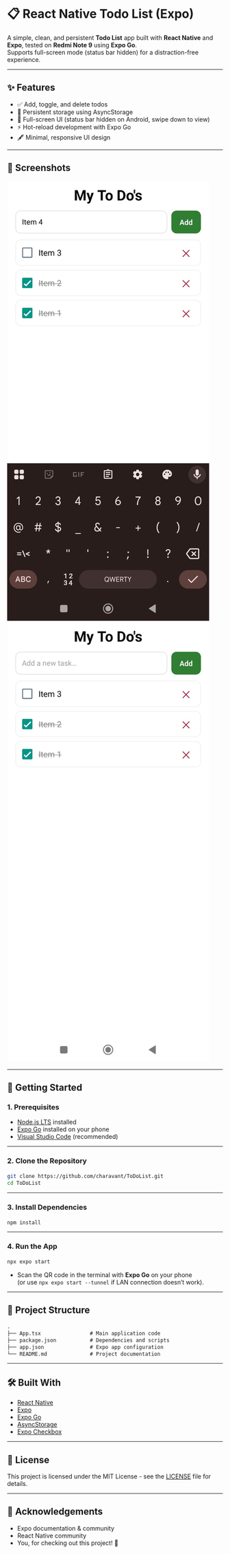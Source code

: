 # 📋 React Native Todo List (Expo)

A simple, clean, and persistent **Todo List** app built with **React Native** and **Expo**, tested on **Redmi Note 9** using **Expo Go**.  
Supports full-screen mode (status bar hidden) for a distraction-free experience.

---

## ✨ Features

- ✅ Add, toggle, and delete todos
- 💾 Persistent storage using AsyncStorage
- 📱 Full-screen UI (status bar hidden on Android, swipe down to view)
- ⚡ Hot-reload development with Expo Go
- 🖋 Minimal, responsive UI design

---

## 📸 Screenshots

![alt text](https://github.com/charavant/ToDoList/blob/master/images/1.jpg "Image 1")
![alt text](https://github.com/charavant/ToDoList/blob/master/images/2.jpg "Image 2")

---

## 🚀 Getting Started

### 1. Prerequisites
- [Node.js LTS](https://nodejs.org/) installed
- [Expo Go](https://expo.dev/client) installed on your phone
- [Visual Studio Code](https://code.visualstudio.com/) (recommended)

---

### 2. Clone the Repository
```bash
git clone https://github.com/charavant/ToDoList.git
cd ToDoList
```

---

### 3. Install Dependencies
```bash
npm install
```

---

### 4. Run the App
```bash
npx expo start
```
- Scan the QR code in the terminal with **Expo Go** on your phone  
  (or use `npx expo start --tunnel` if LAN connection doesn’t work).

---

## 📂 Project Structure
```
.
├── App.tsx                # Main application code
├── package.json           # Dependencies and scripts
├── app.json               # Expo app configuration
└── README.md              # Project documentation
```

---

## 🛠 Built With
- [React Native](https://reactnative.dev/)
- [Expo](https://expo.dev/)
- [Expo Go](https://expo.dev/client)
- [AsyncStorage](https://react-native-async-storage.github.io/async-storage/)
- [Expo Checkbox](https://docs.expo.dev/versions/latest/sdk/checkbox/)

---

## 📜 License
This project is licensed under the MIT License - see the [LICENSE](LICENSE) file for details.

---

## 🙌 Acknowledgements
- Expo documentation & community
- React Native community
- You, for checking out this project! 🚀
